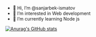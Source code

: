 - 👋 Hi, I’m @sanjarbek-ismatov
- 👀 I’m interested in Web development
- 🌱 I’m currently learning Node js

[![Anurag's GitHub stats](https://github-readme-stats.vercel.app/api?username=sanjarbek-ismatov)](https://github.com/anuraghazra/github-readme-stats)
<!---
sanjarbek-ismatov/sanjarbek-ismatov is a ✨ special ✨ repository because its `README.md` (this file) appears on your GitHub profile.
You can click the Preview link to take a look at your changes.
--->
